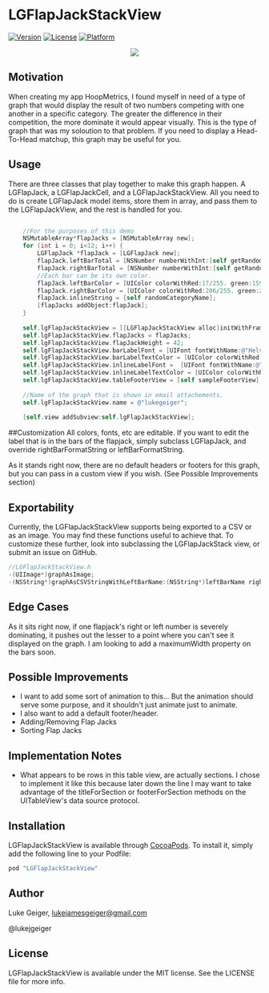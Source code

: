 # LGFlapJackStackView

[![Version](https://img.shields.io/cocoapods/v/LGFlapJackStackView.svg?style=flat)](http://cocoapods.org/pods/LGFlapJackStackView)
[![License](https://img.shields.io/cocoapods/l/LGFlapJackStackView.svg?style=flat)](http://cocoapods.org/pods/LGFlapJackStackView)
[![Platform](https://img.shields.io/cocoapods/p/LGFlapJackStackView.svg?style=flat)](http://cocoapods.org/pods/LGFlapJackStackView)

<p align="center">
  <img src="https://raw.githubusercontent.com/lukegeiger/LGFlapJackStackView/master/lukegeiger-flapjackstackview-ios-objective-c-detroit.png">
</p>

## Motivation
When creating my app HoopMetrics, I found myself in need of a type of graph that would display the result of two numbers competing with one another in a specific category. The greater the difference in their competition, the more dominate it would appear visually. This is the type of graph that was my soloution to that problem. If you need to display a Head-To-Head matchup, this graph may be useful for you.

## Usage
There are three classes that play together to make this graph happen. A LGFlapJack, a LGFlapJackCell, and a LGFlapJackStackView. All you need to do is create LGFlapJack model items, store them in array, and pass them to the LGFlapJackView, and the rest is handled for you.

```objective-c

    //For the purposes of this demo
    NSMutableArray*flapJacks = [NSMutableArray new];
    for (int i = 0; i<12; i++) {
        LGFlapJack *flapJack = [LGFlapJack new];
        flapJack.leftBarTotal = [NSNumber numberWithInt:[self getRandomNumberBetween:0 to:100]];
        flapJack.rightBarTotal = [NSNumber numberWithInt:[self getRandomNumberBetween:0 to:100]];
        //Each bar can be its own color.
        flapJack.leftBarColor = [UIColor colorWithRed:17/255. green:159/255. blue:194/255. alpha:1.0];
        flapJack.rightBarColor = [UIColor colorWithRed:206/255. green:218/255. blue:60/255. alpha:1.0];
        flapJack.inlineString = [self randomCategoryName];
        [flapJacks addObject:flapJack];
    }
    
    self.lgFlapJackStackView = [[LGFlapJackStackView alloc]initWithFrame:self.view.bounds];
    self.lgFlapJackStackView.flapJacks = flapJacks;
    self.lgFlapJackStackView.flapJackHeight = 42;
    self.lgFlapJackStackView.barLabelFont = [UIFont fontWithName:@"HelveticaNeue-Light" size:12];
    self.lgFlapJackStackView.barLabelTextColor = [UIColor colorWithRed:85/255. green:85/255. blue:85/255. alpha:1.0];
    self.lgFlapJackStackView.inlineLabelFont =  [UIFont fontWithName:@"HelveticaNeue-Light" size:12];
    self.lgFlapJackStackView.inlineLabelTextColor = [UIColor colorWithRed:100/255. green:100/255. blue:100/255. alpha:1.0];
    self.lgFlapJackStackView.tableFooterView = [self sampleFooterView];
    
    //Name of the graph that is shown in email attachements.
    self.lgFlapJackStackView.name = @"lukegeiger";
    
    [self.view addSubview:self.lgFlapJackStackView];

```
##Customization
All colors, fonts, etc are editable. If you want to edit the label that is in the bars of the flapjack, simply subclass LGFlapJack, and override rightBarFormatString or leftBarFormatString. 

As it stands right now, there are no default headers or footers for this graph, but you can pass in a custom view if you wish. (See Possible Improvements section)

## Exportability
Currently, the LGFlapJackStackView supports being exported to a CSV or as an image. You may find these functions useful to achieve that. To customize these further, look into subclassing the LGFlapJackStack view, or submit an issue on GitHub.

```objective-c
//LGFlapJackStackView.h
-(UIImage*)graphAsImage;
-(NSString*)graphAsCSVStringWithLeftBarName:(NSString*)leftBarName rightBarName:(NSString*)rightBarName;

```

## Edge Cases
As it sits right now, if one flapjack's right or left number is severely dominating, it pushes out the lesser to a point where you can't see it displayed on the graph. I am looking to add a maximumWidth property on the bars soon.

## Possible Improvements
- I want to add some sort of animation to this... But the animation should serve some purpose, and it shouldn't just animate just to animate.
- I also want to add a default footer/header.
- Adding/Removing Flap Jacks
- Sorting Flap Jacks

## Implementation Notes
- What appears to be rows in this table view, are actually sections. I chose to implement it like this because later down the line I may want to take advantage of the titleForSection or footerForSection methods on the UITableView's data source protocol.

## Installation

LGFlapJackStackView is available through [CocoaPods](http://cocoapods.org). To install
it, simply add the following line to your Podfile:

```ruby
pod "LGFlapJackStackView"
```

## Author

Luke Geiger, lukejamesgeiger@gmail.com

@lukejgeiger

## License

LGFlapJackStackView is available under the MIT license. See the LICENSE file for more info.
